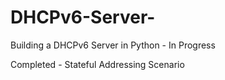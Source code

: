 # DHCPv6-Server-
Building a DHCPv6 Server in Python - In Progress

Completed - Stateful Addressing Scenario

